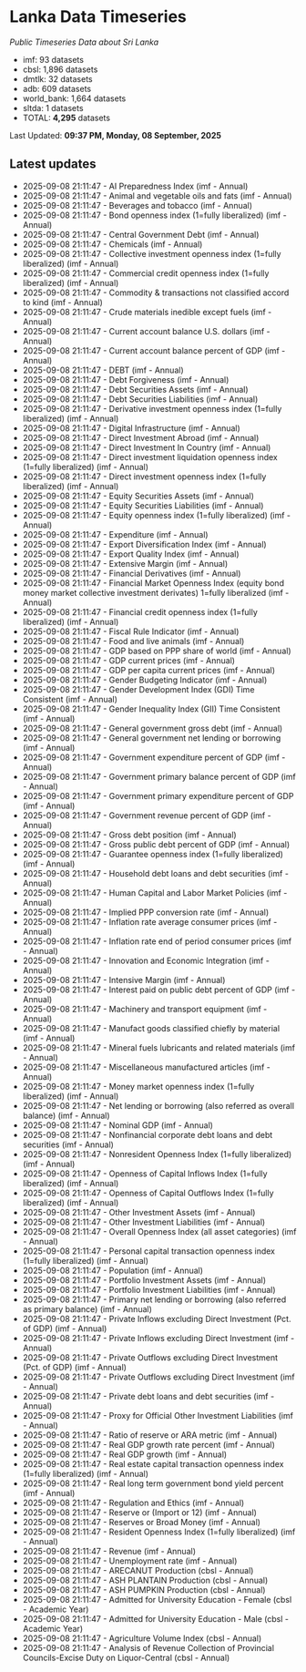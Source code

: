 # Lanka Data Timeseries
*Public Timeseries Data about Sri Lanka*

* imf: 93 datasets
* cbsl: 1,896 datasets
* dmtlk: 32 datasets
* adb: 609 datasets
* world_bank: 1,664 datasets
* sltda: 1 datasets
* TOTAL: **4,295** datasets

Last Updated: **09:37 PM, Monday, 08 September, 2025**

## Latest updates

* 2025-09-08 21:11:47 - AI Preparedness Index (imf - Annual)
* 2025-09-08 21:11:47 - Animal and vegetable oils and fats (imf - Annual)
* 2025-09-08 21:11:47 - Beverages and tobacco (imf - Annual)
* 2025-09-08 21:11:47 - Bond openness index (1=fully liberalized) (imf - Annual)
* 2025-09-08 21:11:47 - Central Government Debt (imf - Annual)
* 2025-09-08 21:11:47 - Chemicals (imf - Annual)
* 2025-09-08 21:11:47 - Collective investment openness index (1=fully liberalized) (imf - Annual)
* 2025-09-08 21:11:47 - Commercial credit openness index (1=fully liberalized) (imf - Annual)
* 2025-09-08 21:11:47 - Commodity & transactions not classified accord to kind (imf - Annual)
* 2025-09-08 21:11:47 - Crude materials inedible except fuels (imf - Annual)
* 2025-09-08 21:11:47 - Current account balance U.S. dollars (imf - Annual)
* 2025-09-08 21:11:47 - Current account balance percent of GDP (imf - Annual)
* 2025-09-08 21:11:47 - DEBT (imf - Annual)
* 2025-09-08 21:11:47 - Debt Forgiveness (imf - Annual)
* 2025-09-08 21:11:47 - Debt Securities Assets (imf - Annual)
* 2025-09-08 21:11:47 - Debt Securities Liabilities (imf - Annual)
* 2025-09-08 21:11:47 - Derivative investment openness index (1=fully liberalized) (imf - Annual)
* 2025-09-08 21:11:47 - Digital Infrastructure (imf - Annual)
* 2025-09-08 21:11:47 - Direct Investment Abroad (imf - Annual)
* 2025-09-08 21:11:47 - Direct Investment In Country (imf - Annual)
* 2025-09-08 21:11:47 - Direct investment liquidation openness index (1=fully liberalized) (imf - Annual)
* 2025-09-08 21:11:47 - Direct investment openness index (1=fully liberalized) (imf - Annual)
* 2025-09-08 21:11:47 - Equity Securities Assets (imf - Annual)
* 2025-09-08 21:11:47 - Equity Securities Liabilities (imf - Annual)
* 2025-09-08 21:11:47 - Equity openness index (1=fully liberalized) (imf - Annual)
* 2025-09-08 21:11:47 - Expenditure (imf - Annual)
* 2025-09-08 21:11:47 - Export Diversification Index (imf - Annual)
* 2025-09-08 21:11:47 - Export Quality Index (imf - Annual)
* 2025-09-08 21:11:47 - Extensive Margin (imf - Annual)
* 2025-09-08 21:11:47 - Financial Derivatives (imf - Annual)
* 2025-09-08 21:11:47 - Financial Market Openness Index (equity bond money market collective investment derivates) 1=fully liberalized (imf - Annual)
* 2025-09-08 21:11:47 - Financial credit openness index (1=fully liberalized) (imf - Annual)
* 2025-09-08 21:11:47 - Fiscal Rule Indicator (imf - Annual)
* 2025-09-08 21:11:47 - Food and live animals (imf - Annual)
* 2025-09-08 21:11:47 - GDP based on PPP share of world (imf - Annual)
* 2025-09-08 21:11:47 - GDP current prices (imf - Annual)
* 2025-09-08 21:11:47 - GDP per capita current prices (imf - Annual)
* 2025-09-08 21:11:47 - Gender Budgeting Indicator (imf - Annual)
* 2025-09-08 21:11:47 - Gender Development Index (GDI) Time Consistent (imf - Annual)
* 2025-09-08 21:11:47 - Gender Inequality Index (GII) Time Consistent (imf - Annual)
* 2025-09-08 21:11:47 - General government gross debt (imf - Annual)
* 2025-09-08 21:11:47 - General government net lending or borrowing (imf - Annual)
* 2025-09-08 21:11:47 - Government expenditure percent of GDP (imf - Annual)
* 2025-09-08 21:11:47 - Government primary balance percent of GDP (imf - Annual)
* 2025-09-08 21:11:47 - Government primary expenditure percent of GDP (imf - Annual)
* 2025-09-08 21:11:47 - Government revenue percent of GDP (imf - Annual)
* 2025-09-08 21:11:47 - Gross debt position (imf - Annual)
* 2025-09-08 21:11:47 - Gross public debt percent of GDP (imf - Annual)
* 2025-09-08 21:11:47 - Guarantee openness index (1=fully liberalized) (imf - Annual)
* 2025-09-08 21:11:47 - Household debt loans and debt securities (imf - Annual)
* 2025-09-08 21:11:47 - Human Capital and Labor Market Policies (imf - Annual)
* 2025-09-08 21:11:47 - Implied PPP conversion rate (imf - Annual)
* 2025-09-08 21:11:47 - Inflation rate average consumer prices (imf - Annual)
* 2025-09-08 21:11:47 - Inflation rate end of period consumer prices (imf - Annual)
* 2025-09-08 21:11:47 - Innovation and Economic Integration (imf - Annual)
* 2025-09-08 21:11:47 - Intensive Margin (imf - Annual)
* 2025-09-08 21:11:47 - Interest paid on public debt percent of GDP (imf - Annual)
* 2025-09-08 21:11:47 - Machinery and transport equipment (imf - Annual)
* 2025-09-08 21:11:47 - Manufact goods classified chiefly by material (imf - Annual)
* 2025-09-08 21:11:47 - Mineral fuels lubricants and related materials (imf - Annual)
* 2025-09-08 21:11:47 - Miscellaneous manufactured articles (imf - Annual)
* 2025-09-08 21:11:47 - Money market openness index (1=fully liberalized) (imf - Annual)
* 2025-09-08 21:11:47 - Net lending or borrowing (also referred as overall balance) (imf - Annual)
* 2025-09-08 21:11:47 - Nominal GDP (imf - Annual)
* 2025-09-08 21:11:47 - Nonfinancial corporate debt loans and debt securities (imf - Annual)
* 2025-09-08 21:11:47 - Nonresident Openness Index (1=fully liberalized) (imf - Annual)
* 2025-09-08 21:11:47 - Openness of Capital Inflows Index (1=fully liberalized) (imf - Annual)
* 2025-09-08 21:11:47 - Openness of Capital Outflows Index (1=fully liberalized) (imf - Annual)
* 2025-09-08 21:11:47 - Other Investment Assets (imf - Annual)
* 2025-09-08 21:11:47 - Other Investment Liabilities (imf - Annual)
* 2025-09-08 21:11:47 - Overall Openness Index (all asset categories) (imf - Annual)
* 2025-09-08 21:11:47 - Personal capital transaction openness index (1=fully liberalized) (imf - Annual)
* 2025-09-08 21:11:47 - Population (imf - Annual)
* 2025-09-08 21:11:47 - Portfolio Investment Assets (imf - Annual)
* 2025-09-08 21:11:47 - Portfolio Investment Liabilities (imf - Annual)
* 2025-09-08 21:11:47 - Primary net lending or borrowing (also referred as primary balance) (imf - Annual)
* 2025-09-08 21:11:47 - Private Inflows excluding Direct Investment (Pct. of GDP) (imf - Annual)
* 2025-09-08 21:11:47 - Private Inflows excluding Direct Investment (imf - Annual)
* 2025-09-08 21:11:47 - Private Outflows excluding Direct Investment (Pct. of GDP) (imf - Annual)
* 2025-09-08 21:11:47 - Private Outflows excluding Direct Investment (imf - Annual)
* 2025-09-08 21:11:47 - Private debt loans and debt securities (imf - Annual)
* 2025-09-08 21:11:47 - Proxy for Official Other Investment Liabilities (imf - Annual)
* 2025-09-08 21:11:47 - Ratio of reserve or ARA metric (imf - Annual)
* 2025-09-08 21:11:47 - Real GDP growth rate percent (imf - Annual)
* 2025-09-08 21:11:47 - Real GDP growth (imf - Annual)
* 2025-09-08 21:11:47 - Real estate capital transaction openness index (1=fully liberalized) (imf - Annual)
* 2025-09-08 21:11:47 - Real long term government bond yield percent (imf - Annual)
* 2025-09-08 21:11:47 - Regulation and Ethics (imf - Annual)
* 2025-09-08 21:11:47 - Reserve or (Import or 12) (imf - Annual)
* 2025-09-08 21:11:47 - Reserves or Broad Money (imf - Annual)
* 2025-09-08 21:11:47 - Resident Openness Index (1=fully liberalized) (imf - Annual)
* 2025-09-08 21:11:47 - Revenue (imf - Annual)
* 2025-09-08 21:11:47 - Unemployment rate (imf - Annual)
* 2025-09-08 21:11:47 - ARECANUT Production (cbsl - Annual)
* 2025-09-08 21:11:47 - ASH PLANTAIN Production (cbsl - Annual)
* 2025-09-08 21:11:47 - ASH PUMPKIN Production (cbsl - Annual)
* 2025-09-08 21:11:47 - Admitted for University Education - Female (cbsl - Academic Year)
* 2025-09-08 21:11:47 - Admitted for University Education - Male (cbsl - Academic Year)
* 2025-09-08 21:11:47 - Agriculture Volume Index (cbsl - Annual)
* 2025-09-08 21:11:47 - Analysis of Revenue Collection of Provincial Councils-Excise Duty on Liquor-Central (cbsl - Annual)